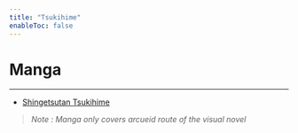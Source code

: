 ```yaml
---
title: "Tsukihime"
enableToc: false
---
```

# Manga
***
- <a href="https://anilist.co/manga/30705/Shingetsutan-Tsukihime/" target="_blank" rel="noopener"><span>Shingetsutan Tsukihime</span> </a>

> *Note : Manga only covers arcueid route of the visual novel*


